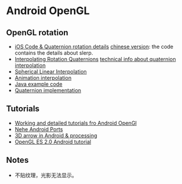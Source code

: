 Android OpenGL 
==============

## OpenGL rotation
- [iOS Code & Quaternion rotation details](http://www.raywenderlich.com/12667/how-to-rotate-a-3d-object-using-touches-with-opengl) [chinese version](http://www.tairan.com/archives/1354): the code contains the details about slerp.
- [Interpolating Rotation Quaternions](http://math.stackexchange.com/questions/30716/interpolating-rotation-quaternions) [technical info about quaternion interpolation](https://theory.org/software/qfa/writeup/node12.html)
- [Spherical Linear Interpolation](http://caig.cs.nctu.edu.tw/course/CA/Lecture/slerp.pdf)
- [Animation interpolation](http://sol.gfxile.net/interpolation/)
- [Java example code](https://code.google.com/p/proscene/source/browse/trunk/src/remixlab/proscene/Quaternion.java?r=471)
- [Quaternion implementation](https://github.com/TraxNet/ShadingZen/blob/master/library/src/main/java/org/traxnet/shadingzen/math/Quaternion.java)

## Tutorials
- [Working and detailed tutorials fro Android OpenGl](https://www3.ntu.edu.sg/home/ehchua/programming/android/Android_3D.html)
- [Nehe Android Ports](http://insanitydesign.com/wp/projects/nehe-android-ports/)
- [3D arrow in Android & processing](http://codebinder.net/getting-started-with-processing-in-eclipse-and-a-3d-moving-arrow-example/)
- [OpenGL ES 2.0 Android tutorial](http://www.jayway.com/2013/05/09/opengl-es-2-0-tutorial-for-android-part-i-getting-started/)

## Notes

- 不贴纹理，光影无法显示。
